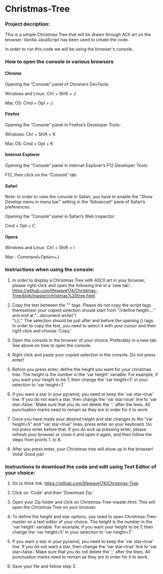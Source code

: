 # Christmas-Tree

<h3>Project decription:</h3>

This is a simple Christmas Tree that will be drawn through ACII art on the browser. Vanilla JavaScript has been used to create the code. 

In order to run this code we will be using the browser's console. 

<h3>How to open the console in various browsers</h3>

<h4>Chrome</h4>

Opening the “Console” panel of Chrome’s DevTools:

Windows and Linux: Ctrl + Shift + J

Mac OS: Cmd + Opt + J

<h4>Firefox</h4>

Opening the “Console” panel in Firefox’s Developer Tools:

Windows: Ctrl + Shift + K

Mac OS: Cmd + Opt + K

<h4>Internet Explorer</h4>

Opening the “Console” panel in Internet Explorer’s F12 Developer Tools:

F12, then click on the “Console” tab

<h4>Safari</h4>

Note: In order to view the console in Safari, you have to enable the “Show Develop menu in menu bar” setting in the “Advanced” pane of Safari’s preferences.

Opening the “Console” panel in Safari’s Web Inspector:

Cmd + Opt + C

<h4>Opera</h4>

Windows and Linux: Ctrl + Shift + I

Mac : Command+Option+J 

<h3>Instructions when using the console:</h3>

1. In order to display a Christmas Tree with ASCII art in your browser, please right-click and open the following link in a 'new tab': https://github.com/lifewave174/Christmas-Tree/blob/master/christmas%20tree.html 

2. Copy the text between the "<script> ...</script>" tags. Please do not copy the script tags themselves! your copied selection should start from "//define height...." and end at "...document.write("I</br>");};". The selection should be just after and before the opening (<script>) and ending (</script>) tags. In order to copy the text, you need to select it with your cursor and then right click and choose 'Copy.'

3. Open the console in the browser of your choice. Preferably in a new tab. See above on how to open the console. 

4. Right click and paste your copied selection in the console. Do not press enter!

5. Before you press enter, define the height you want for your christmas tree. The height is the number in the 'var height' variable. For example, if you want your height to be 7, then change the 'var height=5' in your selection to 'var height=7.'

6. If you want a star in your pyramid, you need to keep the 'var star=true' line. If you do not want a star, then change the 'var star=true' line to 'var star=false.' Make sure that you do not delete the ';' after the lines. All punctuation marks need to remain as they are in order for it to work.

7. Once you have made your desired height and star changes to the "var height=5" and "var star=true" lines, press enter on your keyboard. Do not press enter before that. If you do end up pressing enter, please refresh your browser or close it and open it again, and then follow the steps from points 1. to 8. 

8. After you press enter, your Christmas tree will show up in the browser! Voila! Good job!

<h3> Instructions to download the code and edit using Text Editor of your choice: </h3>

1. Go to think link: https://github.com/lifewave174/Christmas-Tree

2. Click on 'Code' and then 'Download Zip.' 

3. Open your Zip folder and click on Christmas-Tree-master.html. This will open the Christmas Tree on your browser. 

4. To define the height and star options, you need to open Christmas-Tree-master on a text editor of your choice. The height is the number in the 'var height' variable. For example, if you want your height to be 7, then change the 'var height=5' in your selection to 'var height=7.'

5. If you want a star in your pyramid, you need to keep the 'var star=true' line. If you do not want a star, then change the 'var star=true' line to 'var star=false.' Make sure that you do not delete the ';' after the lines. All punctuation marks need to remain as they are in order for it to work.

6. Save your file and follow step 3. 
